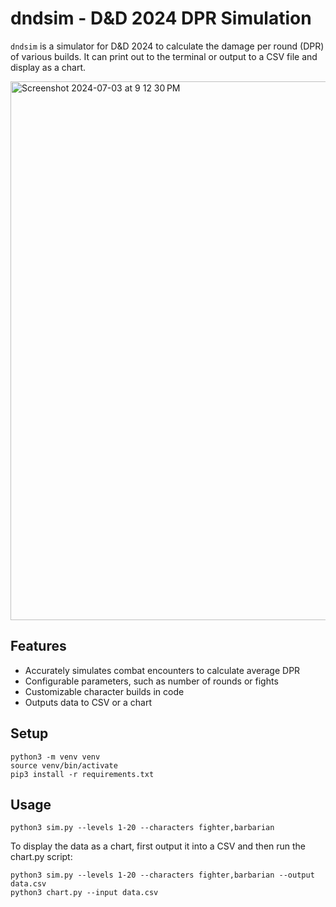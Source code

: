 # dndsim - D&D 2024 DPR Simulation

`dndsim` is a simulator for D&D 2024 to calculate the damage per round (DPR) of various builds. It can print out to the terminal or output to a CSV file and display as a chart.

<img width="862" alt="Screenshot 2024-07-03 at 9 12 30 PM" src="https://github.com/cmdli/dndsim/assets/2389398/d13ac373-59f9-4ddd-9d25-d5975410776e">

## Features

- Accurately simulates combat encounters to calculate average DPR
- Configurable parameters, such as number of rounds or fights
- Customizable character builds in code
- Outputs data to CSV or a chart


## Setup

```
python3 -m venv venv
source venv/bin/activate
pip3 install -r requirements.txt
```

## Usage

```
python3 sim.py --levels 1-20 --characters fighter,barbarian
```

To display the data as a chart, first output it into a CSV and then run the chart.py script:
```
python3 sim.py --levels 1-20 --characters fighter,barbarian --output data.csv
python3 chart.py --input data.csv
```
